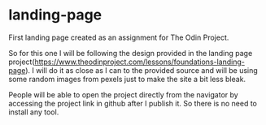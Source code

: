 # landing-page
First landing page created as an assignment for The Odin Project.

So for this one I will be following the design provided in the landing page project(https://www.theodinproject.com/lessons/foundations-landing-page).
I will do it as close as I can to the provided source and will be using some random images from pexels just to make the site a bit less bleak.

People will be able to open the project directly from the navigator by accessing the project link in github after I publish it. So there is no need to
install any tool.

